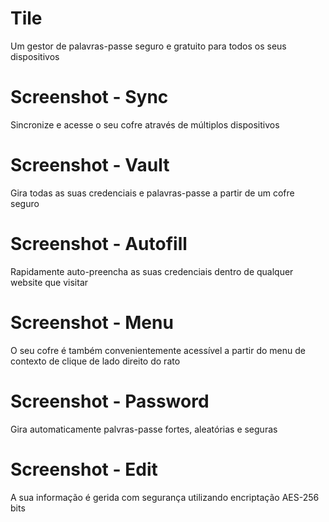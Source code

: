 # Tile

Um gestor de palavras-passe seguro e gratuito para todos os seus dispositivos

# Screenshot - Sync

Sincronize e acesse o seu cofre através de múltiplos dispositivos

# Screenshot - Vault

Gira todas as suas credenciais e palavras-passe a partir de um cofre seguro

# Screenshot - Autofill

Rapidamente auto-preencha as suas credenciais dentro de qualquer website que visitar

# Screenshot - Menu

O seu cofre é também convenientemente acessível a partir do menu de contexto de clique de lado direito do rato

# Screenshot - Password

Gira automaticamente palvras-passe fortes, aleatórias e seguras

# Screenshot - Edit

A sua informação é gerida com segurança utilizando encriptação AES-256 bits